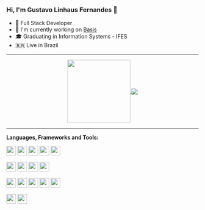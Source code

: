 ### Hi, I'm Gustavo Linhaus Fernandes 👋

- 🚀 Full Stack Developer
- 💼 I'm currently working on [Basis](https://www.basis.com.br/)
- 🎓 Graduating in Information Systems - IFES
- 🇧🇷 Live in Brazil

---

<p align="center">
  <a href="https://github.com/gustavolinhaus">
    <img
      align="center"
      height="165"
      src="https://github-readme-stats.vercel.app/api?username=gustavolinhaus&show_icons=true&theme=dracula"
    />
  </a>
  <a href="https://github.com/gustavolinhaus">
    <img
      align="center"
      src="https://github-readme-stats.vercel.app/api/top-langs/?username=gustavolinhaus&layout=compact&theme=dracula"
    />
  </a>
</p>

---

**Languages, Frameworks and Tools:**

<img height="25" src="https://img.shields.io/badge/Git-F05032.svg?&style=for-the-badge&logo=Git&logoColor=white"></img>
<img height="25" src="https://img.shields.io/badge/Docker-2496ED?style=for-the-badge&logo=docker&logoColor=white"></img>
<img height="25" src="https://img.shields.io/badge/Jenkins-D24939?style=for-the-badge&logo=Jenkins&logoColor=white"></img>
<img height="25" src="https://img.shields.io/badge/rabbitmq-%23FF6600.svg?&style=for-the-badge&logo=rabbitmq&logoColor=white"></img>
<img height="25" src="https://img.shields.io/badge/Postman-FF6C37?style=for-the-badge&logo=Postman&logoColor=white"></img>


<img height="25" src="https://img.shields.io/badge/mysql-4479A1.svg?&style=for-the-badge&logo=mysql&logoColor=white"></img>
<img height="25" src="https://img.shields.io/badge/PostgreSQL-316192?style=for-the-badge&logo=postgresql&logoColor=white"></img>
<img height="25" src="https://img.shields.io/badge/Oracle-F80000?style=for-the-badge&logo=oracle&logoColor=black"></img>
<img height="25" src="https://img.shields.io/badge/Elastic_Search-005571?style=for-the-badge&logo=elasticsearch&logoColor=white"></img>


<img height="25" src="https://img.shields.io/badge/HTML5-E34F26?style=for-the-badge&logo=html5&logoColor=white"></img>
<img height="25" src="https://img.shields.io/badge/css3-1572B6.svg?&style=for-the-badge&logo=css3&logoColor=white"></img> 
<img height="25" src="https://img.shields.io/badge/javascript-ffff00.svg?&style=for-the-badge&logo=javascript&logoColor=000"></img>
<img height="25" src="https://img.shields.io/badge/TypeScript-007ACC?style=for-the-badge&logo=typescript&logoColor=white"></img>
<img height="25" src="https://img.shields.io/badge/Angular-DD0031?style=for-the-badge&logo=angular&logoColor=white"></img>

<img height="25" src="https://img.shields.io/badge/Java-ED8B00?style=for-the-badge&logo=java&logoColor=white"></img>
<img height="25" src="https://img.shields.io/badge/Spring-6DB33F?style=for-the-badge&logo=spring&logoColor=white"></img>


